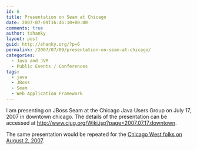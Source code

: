 ```yaml
---
id: 6
title: Presentation on Seam at Chicago
date: 2007-07-09T16:46:10+00:00
comments: true
author: tshanky
layout: post
guid: http://shanky.org/?p=6
permalink: /2007/07/09/presentation-on-seam-at-chicago/
categories:
  - Java and JVM
  - Public Events / Conferences
tags:
  - java
  - JBoss
  - Seam
  - Web Application Framework
---
```

I am presenting on JBoss Seam at the Chicago Java Users Group on July 17, 2007 in downtown chicago. The details of the presentation can be accessed at <a title="Presentation on Seam at Chicago" href="http://www.cjug.org/Wiki.jsp?page=2007.07.17.downtown" target="_blank">http://www.cjug.org/Wiki.jsp?page=2007.07.17.downtown</a>.

The same presentation would be repeated for the <a title="Presentation on Seam at Chicago West" href="http://www.cjug.org/Wiki.jsp?page=2007.08.02.west" target="_blank">Chicago West folks on August 2, 2007</a>.
